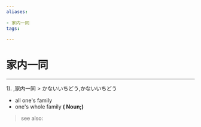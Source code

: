 ```yaml
---
aliases:
    
- 家内一同
tags:
    
---
```


# 家内一同
---
1).
,家内一同 > かないいちどう,かないいちどう

- all one's family
- one's whole family
**( Noun;)**
> see also: 
            